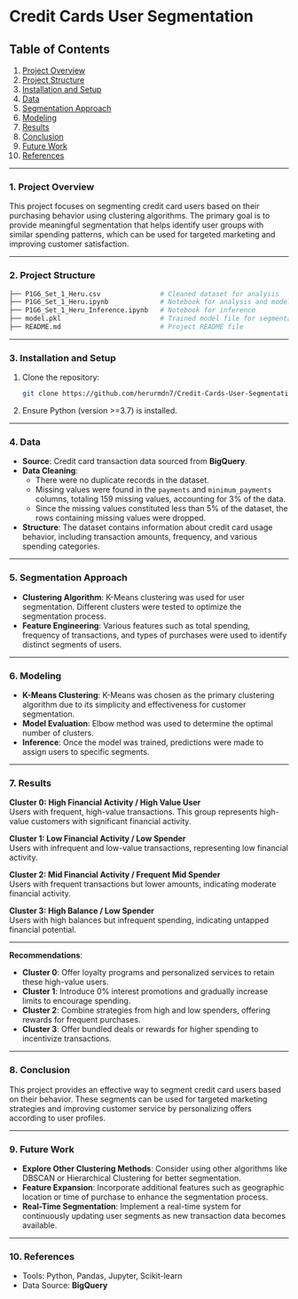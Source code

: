 
# Credit Cards User Segmentation

## Table of Contents
1. [Project Overview](#project-overview)
2. [Project Structure](#project-structure)
3. [Installation and Setup](#installation-and-setup)
4. [Data](#data)
5. [Segmentation Approach](#segmentation-approach)
6. [Modeling](#modeling)
7. [Results](#results)
8. [Conclusion](#conclusion)
9. [Future Work](#future-work)
10. [References](#references)

---

### 1. Project Overview
This project focuses on segmenting credit card users based on their purchasing behavior using clustering algorithms. The primary goal is to provide meaningful segmentation that helps identify user groups with similar spending patterns, which can be used for targeted marketing and improving customer satisfaction.

---

### 2. Project Structure
```bash
├── P1G6_Set_1_Heru.csv               # Cleaned dataset for analysis
├── P1G6_Set_1_Heru.ipynb             # Notebook for analysis and modeling
├── P1G6_Set_1_Heru_Inference.ipynb   # Notebook for inference
├── model.pkl                         # Trained model file for segmentation
├── README.md                         # Project README file
```

---

### 3. Installation and Setup
1. Clone the repository:
   ```bash
   git clone https://github.com/herurmdn7/Credit-Cards-User-Segmentation.git
   ```
2. Ensure Python (version >=3.7) is installed.

---

### 4. Data
- **Source**: Credit card transaction data sourced from **BigQuery**.
- **Data Cleaning**:
  - There were no duplicate records in the dataset.
  - Missing values were found in the `payments` and `minimum_payments` columns, totaling 159 missing values, accounting for 3% of the data.
  - Since the missing values constituted less than 5% of the dataset, the rows containing missing values were dropped.
- **Structure**: The dataset contains information about credit card usage behavior, including transaction amounts, frequency, and various spending categories.

---

### 5. Segmentation Approach
- **Clustering Algorithm**: K-Means clustering was used for user segmentation. Different clusters were tested to optimize the segmentation process.
- **Feature Engineering**: Various features such as total spending, frequency of transactions, and types of purchases were used to identify distinct segments of users.

---

### 6. Modeling
- **K-Means Clustering**: K-Means was chosen as the primary clustering algorithm due to its simplicity and effectiveness for customer segmentation.
- **Model Evaluation**: Elbow method was used to determine the optimal number of clusters.
- **Inference**: Once the model was trained, predictions were made to assign users to specific segments.

---

### 7. Results

**Cluster 0: High Financial Activity / High Value User**  
Users with frequent, high-value transactions. This group represents high-value customers with significant financial activity.

**Cluster 1: Low Financial Activity / Low Spender**  
Users with infrequent and low-value transactions, representing low financial activity.

**Cluster 2: Mid Financial Activity / Frequent Mid Spender**  
Users with frequent transactions but lower amounts, indicating moderate financial activity.

**Cluster 3: High Balance / Low Spender**  
Users with high balances but infrequent spending, indicating untapped financial potential.

---

**Recommendations**:

- **Cluster 0**: Offer loyalty programs and personalized services to retain these high-value users.
- **Cluster 1**: Introduce 0% interest promotions and gradually increase limits to encourage spending.
- **Cluster 2**: Combine strategies from high and low spenders, offering rewards for frequent purchases.
- **Cluster 3**: Offer bundled deals or rewards for higher spending to incentivize transactions.


---

### 8. Conclusion
This project provides an effective way to segment credit card users based on their behavior. These segments can be used for targeted marketing strategies and improving customer service by personalizing offers according to user profiles.

---

### 9. Future Work
- **Explore Other Clustering Methods**: Consider using other algorithms like DBSCAN or Hierarchical Clustering for better segmentation.
- **Feature Expansion**: Incorporate additional features such as geographic location or time of purchase to enhance the segmentation process.
- **Real-Time Segmentation**: Implement a real-time system for continuously updating user segments as new transaction data becomes available.

---

### 10. References
- Tools: Python, Pandas, Jupyter, Scikit-learn
- Data Source: **BigQuery**
